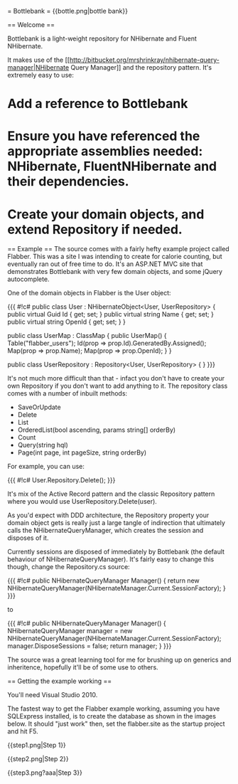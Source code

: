 = Bottlebank =
{{bottle.png|bottle bank}}

== Welcome ==

Bottlebank is a light-weight repository for NHibernate and Fluent NHibernate. 

It makes use of the [[http://bitbucket.org/mrshrinkray/nhibernate-query-manager|NHibernate Query Manager]] and the repository pattern. It's extremely easy to use:

# Add a reference to Bottlebank  
# Ensure you have referenced the appropriate assemblies needed: NHibernate, FluentNHibernate and their dependencies.  
# Create your domain objects, and extend Repository if needed.  

== Example ==
The source comes with a fairly hefty example project called Flabber. This was a site I was intending to create for calorie counting, but eventually ran out of free time to do. It's an ASP.NET MVC site that demonstrates Bottlebank with very few domain objects, and some jQuery autocomplete.

One of the domain objects in Flabber is the User object:

{{{
#!c#
public class User : NHibernateObject<User, UserRepository>
{
	public virtual Guid Id { get; set; }
	public virtual string Name { get; set; }
	public virtual string OpenId { get; set; }
}

public class UserMap : ClassMap<User>
{
	public UserMap()
	{
		Table("flabber_users");
		Id(prop => prop.Id).GeneratedBy.Assigned();
		Map(prop => prop.Name);
		Map(prop => prop.OpenId);
	}
}

public class UserRepository : Repository<User, UserRepository>
{
}
}}}

It's not much more difficult than that - infact you don't have to create your own Repository if you don't want to add anything to it. The repository class comes with a number of inbuilt methods:

* SaveOrUpdate
* Delete
* List
* OrderedList(bool ascending, params string[] orderBy)
* Count
* Query(string hql)
* Page(int page, int pageSize, string orderBy)

For example, you can use:

{{{
#!c#
User.Repository.Delete();
}}}

It's mix of the Active Record pattern and the classic Repository pattern where you would use UserRepository.Delete(user). 

As you'd expect with DDD architecture, the Repository property your domain object gets is really just a large tangle of indirection that ultimately calls the NHibernateQueryManager, which creates the session and disposes of it. 

Currently sessions are disposed of immediately by Bottlebank (the default behaviour of NHibernateQueryManager). It's fairly easy to change this though, change the Repository.cs source:

{{{
#!c#
public NHibernateQueryManager Manager()
{
	return new NHibernateQueryManager(NHibernateManager.Current.SessionFactory);
}
}}}		

to

{{{
#!c#
public NHibernateQueryManager Manager()
{
	NHibernateQueryManager manager = new NHibernateQueryManager(NHibernateManager.Current.SessionFactory);
	manager.DisposeSessions = false;
	return manager;
}
}}}	

The source was a great learning tool for me for brushing up on generics and inheritence, hopefully it'll be of some use to others.

== Getting the example working ==

You'll need Visual Studio 2010.

The fastest way to get the Flabber example working, assuming you have SQLExpress installed, is to create the database as shown in the images below. It should "just work" then, set the flabber.site as the startup project and hit F5.

{{step1.png|Step 1}}

{{step2.png|Step 2}}

{{step3.png?aaa|Step 3}}

